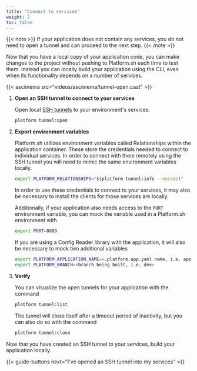 ```yaml
---
title: "Connect to services"
weight: 2
toc: false
---
```


{{< note >}}
If your application does not contain any services, you do not need to open a tunnel and can proceed to the next step.
{{< /note >}}

Now that you have a local copy of your application code, you can make changes to the project without pushing to Platform.sh each time to test them. Instead you can locally build your application using the CLI, even when its functionality depends on a number of services.

{{< asciinema src="videos/asciinema/tunnel-open.cast" >}}

1. **Open an SSH tunnel to connect to your services**

    Open local [SSH tunnels](/development/local/tethered.md#ssh-tunneling) to your environment's services.

    ```bash
    platform tunnel:open
    ```

2. **Export environment variables**

    Platform.sh utilizes environment variables called Relationships within the application container. These store the credentials needed to connect to individual services. In order to connect with them remotely using the SSH tunnel you will need to mimic the same environment variables locally.

    ```bash
    export PLATFORM_RELATIONSHIPS="$(platform tunnel:info --encode)"
    ```
    In order to use these credentials to connect to your services, it may also be necessary to install the clients for those services are locally.

    Additionally, if your application also needs access to the `PORT` environment variable, you can mock the variable used in a Platform.sh environment with

    ```bash
    export PORT=8888
    ```

    If you are using a Config Reader library with the application, it will also be necessary to mock two additional variables

    ```bash
    export PLATFORM_APPLICATION_NAME=<.platform.app.yaml name, i.e. app>
    export PLATFORM_BRANCH=<branch being built, i.e. dev>
    ```

3. **Verify**

    You can visualize the open tunnels for your application with the command

    ```bash
    platform tunnel:list
    ```

    The tunnel will close itself after a timeout period of inactivity, but you can also do so with the command

    ```bash
    platform tunnel:close
    ```

Now that you have created an SSH tunnel to your services, build your application locally.

{{< guide-buttons next="I've opened an SSH tunnel into my services" >}}
